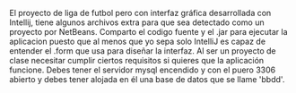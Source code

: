 El proyecto de liga de futbol pero con interfaz gráfica desarrollada con Intellij, tiene algunos archivos extra para que sea detectado como un proyecto por NetBeans.
Comparto el codigo fuente y el .jar para ejecutar la aplicacion puesto que al menos que yo sepa solo IntelliJ es capaz de entender el .form que usa para diseñar la interfaz.
Al ser un proyecto de clase necesitar cumplir ciertos requisitos si quieres que la aplicación funcione.
Debes tener el servidor mysql encendido y con el puero 3306 abierto y debes tener alojada en él una base de datos que se llame 'bbdd'.
